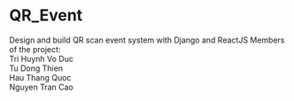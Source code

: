 # QR_Event
Design and build QR scan event system with Django and ReactJS
Members of the project: </br>
Tri Huynh Vo Duc </br>
Tu Dong Thien </br>
Hau Thang Quoc </br>
Nguyen Tran Cao </br>
